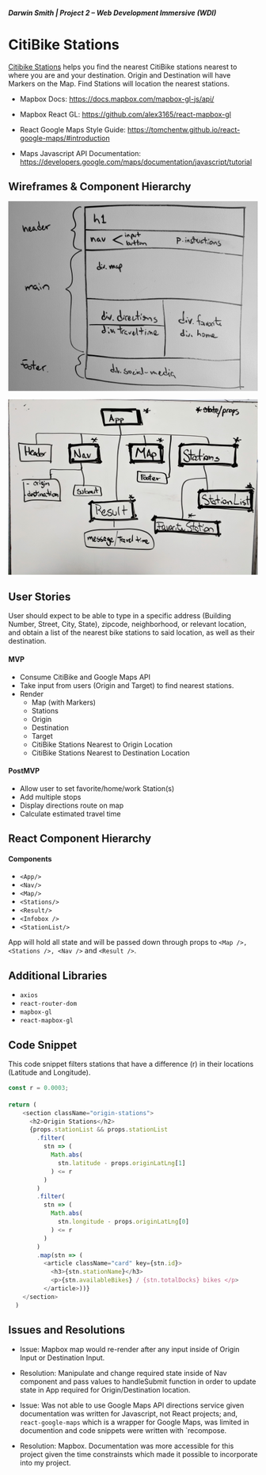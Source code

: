 
##### Darwin Smith | Project 2 – Web Development Immersive (WDI)

 **CitiBike Stations**
=========================


[Citibike Stations](https://citibike-react.netlify.com/) helps you find the nearest CitiBike stations nearest to where you are and your destination. Origin and Destination will have Markers on the Map. Find Stations will location the nearest stations.

- Mapbox Docs: https://docs.mapbox.com/mapbox-gl-js/api/

- Mapbox React GL: https://github.com/alex3165/react-mapbox-gl

- React Google Maps Style Guide: https://tomchentw.github.io/react-google-maps/#introduction

- Maps Javascript API Documentation: https://developers.google.com/maps/documentation/javascript/tutorial

## Wireframes & Component Hierarchy

![Wireframe](src/assets/images/citibike-wireframe.jpg)

![Component Hierarchy](src/assets/images/citibike-component-hierarchy.jpg)

## User Stories

User should expect to be able to type in a specific address (Building Number, Street, City, State), zipcode, neighborhood, or relevant location, and obtain a list of the nearest bike stations to said location, as well as their destination.

#### MVP
- Consume CitiBike and Google Maps API
- Take input from users (Origin and Target) to find nearest stations.
- Render
  * Map (with Markers)
  * Stations
  * Origin
  * Destination
  * Target
  * CitiBike Stations Nearest to Origin Location
  * CitiBike Stations Nearest to Destination Location

#### PostMVP

- Allow user to set favorite/home/work Station(s) 
- Add multiple stops
- Display directions route on map
- Calculate estimated travel time

## React Component Hierarchy

#### Components
 - `<App/>`
 - `<Nav/>`
 - `<Map/>`
 - `<Stations/>`
 - `<Result/>`
 - `<Infobox />`
 - `<StationList/>`

App will hold all state and will be passed down through props to `<Map />, <Stations />, <Nav />` and `<Result />`.

## Additional Libraries

- `axios`
- `react-router-dom`
- `mapbox-gl`
- `react-mapbox-gl`

## Code Snippet

This code snippet filters stations that have a difference (r) in their locations (Latitude and Longitude).

```javascript
const r = 0.0003;

return (
    <section className="origin-stations">
      <h2>Origin Stations</h2>
      {props.stationList && props.stationList
        .filter(
          stn => (
            Math.abs(
              stn.latitude - props.originLatLng[1]
            ) <= r
          )
        )
        .filter(
          stn => (
            Math.abs(
              stn.longitude - props.originLatLng[0]
            ) <= r
          )
        )
        .map(stn => (
          <article className="card" key={stn.id}>
            <h3>{stn.stationName}</h3>
            <p>{stn.availableBikes} / {stn.totalDocks} bikes </p>
          </article>))}
    </section>
  )
```

## Issues and Resolutions

* Issue: Mapbox map would re-render after any input inside of Origin Input or Destination Input. 

- Resolution: Manipulate and change required state inside of Nav component and pass values to handleSubmit function in order to update state in App required for Origin/Destination location. 

- Issue: Was not able to use Google Maps API directions service given documentation was written for Javascript, not React projects; and, `react-google-maps` which is a wrapper for Google Maps, was limited in documention and code snippets were written with `recompose.

- Resolution: Mapbox. Documentation was more accessible for this project given the time constrainsts which made it possible to incorporate into my project.